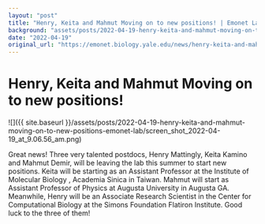 ```yaml
---
layout: "post"
title: "Henry, Keita and Mahmut Moving on to new positions! | Emonet Lab"
background: "assets/posts/2022-04-19-henry-keita-and-mahmut-moving-on-to-new-positions-emonet-lab/screen_shot_2022-04-19_at_9.06.56_am.png"
date: "2022-04-19"
original_url: "https://emonet.biology.yale.edu/news/henry-keita-and-mahmut-moving-new-positions"
---
```

# Henry, Keita and Mahmut Moving on to new positions!

![]({{ site.baseurl }}/assets/posts/2022-04-19-henry-keita-and-mahmut-moving-on-to-new-positions-emonet-lab/screen_shot_2022-04-19_at_9.06.56_am.png)

Great news! Three very talented postdocs, Henry Mattingly, Keita Kamino and Mahmut Demir, will be leaving the lab this summer to start new positions. Keita will be starting as an Assistant Professor at the Institute of Molecular Biology , Academia Sinica in Taiwan. Mahmut will start as Assistant Professor of Physics at Augusta University in Augusta GA. Meanwhile, Henry will be an Associate Research Scientist in the Center for Computational Biology at the Simons Foundation Flatiron Institute. Good luck to the three of them!